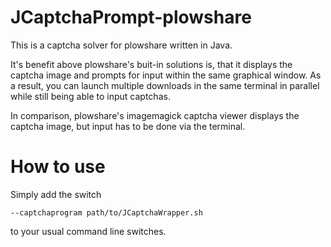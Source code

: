 JCaptchaPrompt-plowshare
========================

This is a captcha solver for plowshare written in Java.

It's benefit above plowshare's buit-in solutions is, that it displays the captcha image and prompts for input within the same graphical window. As a result, you can launch multiple downloads in the same terminal in parallel while still being able to input captchas.

In comparison, plowshare's imagemagick captcha viewer displays the captcha image, but input has to be done via the terminal.


How to use
==========

Simply add the switch 

    --captchaprogram path/to/JCaptchaWrapper.sh

to your usual command line switches.
